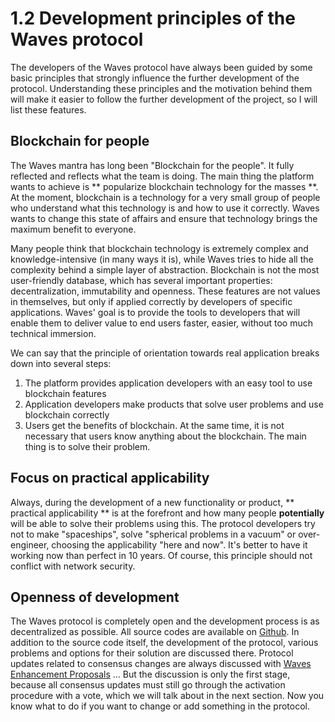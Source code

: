 # 1.2 Development principles of the Waves protocol

The developers of the Waves protocol have always been guided by some basic principles that strongly influence the further development of the protocol. Understanding these principles and the motivation behind them will make it easier to follow the further development of the project, so I will list these features.

## Blockchain for people

The Waves mantra has long been "Blockchain for the people". It fully reflected and reflects what the team is doing. The main thing the platform wants to achieve is ** popularize blockchain technology for the masses **. At the moment, blockchain is a technology for a very small group of people who understand what this technology is and how to use it correctly. Waves wants to change this state of affairs and ensure that technology brings the maximum benefit to everyone.

Many people think that blockchain technology is extremely complex and knowledge-intensive (in many ways it is), while Waves tries to hide all the complexity behind a simple layer of abstraction. Blockchain is not the most user-friendly database, which has several important properties: decentralization, immutability and openness. These features are not values ​​in themselves, but only if applied correctly by developers of specific applications. Waves' goal is to provide the tools to developers that will enable them to deliver value to end users faster, easier, without too much technical immersion.

We can say that the principle of orientation towards real application breaks down into several steps:

1. The platform provides application developers with an easy tool to use blockchain features
2. Application developers make products that solve user problems and use blockchain correctly
3. Users get the benefits of blockchain. At the same time, it is not necessary that users know anything about the blockchain. The main thing is to solve their problem.

## Focus on practical applicability

Always, during the development of a new functionality or product, ** practical applicability ** is at the forefront and how many people **potentially** will be able to solve their problems using this. The protocol developers try not to make "spaceships", solve "spherical problems in a vacuum" or over-engineer, choosing the applicability "here and now". It's better to have it working now than perfect in 10 years. Of course, this principle should not conflict with network security.

## Openness of development

The Waves protocol is completely open and the development process is as decentralized as possible. All source codes are available on [Github](https://github.com/wavesplatform). In addition to the source code itself, the development of the protocol, various problems and options for their solution are discussed there. Protocol updates related to consensus changes are always discussed with [Waves Enhancement Proposals](https://forum.wavesplatform.com/t/wep-0-waves-enhancement-proposal-unified-proposal-system/14781) ... But the discussion is only the first stage, because all consensus updates must still go through the activation procedure with a vote, which we will talk about in the next section. Now you know what to do if you want to change or add something in the protocol.